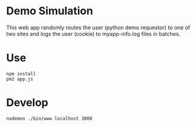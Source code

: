 # Demo Simulation

This web app randomly routes the user (python demo requestor) to one of two sites and logs the user (cookie) to myapp-info.log files in batches.

# Use

```
npm install
pm2 app.js
```


# Develop

```
nodemon ./bin/www localhost 3000
```